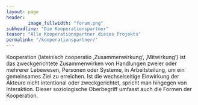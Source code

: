 ```yaml
---
layout: page
header:
        image_fullwidth: "forum.png"
subheadline: "Die Kooperationspartner"
teaser: "Alle Kooperationspartner dieses Projekts"
permalink: "/kooperationspartner/"
---
```

Kooperation (lateinisch cooperatio ‚Zusammenwirkung‘, ‚Mitwirkung‘) ist das zweckgerichtete Zusammenwirken von Handlungen zweier oder mehrerer Lebewesen, Personen oder Systeme, in Arbeitsteilung, um ein gemeinsames Ziel zu erreichen. Ist die wechselseitige Einwirkung der Akteure nicht intentional oder zweckgerichtet, spricht man hingegen von Interaktion. Dieser soziologische Oberbegriff umfasst auch die Formen der Kooperation.


